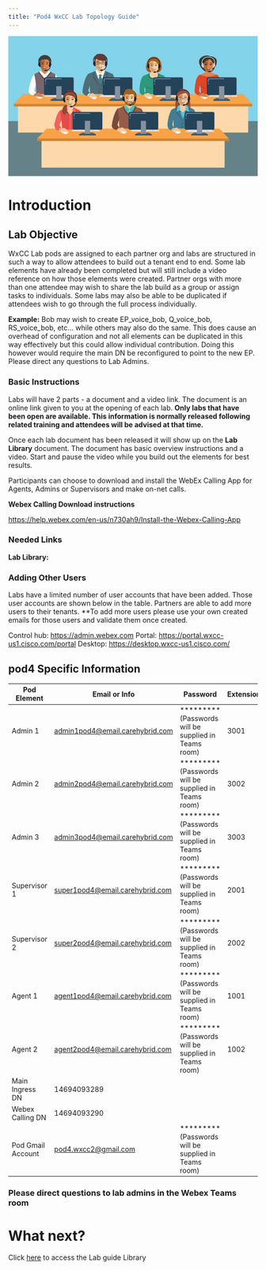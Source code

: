 ```yaml
---
title: "Pod4 WxCC Lab Topology Guide"
---
```

![description](/images/webexcclab.jpg)



# Introduction

## Lab Objective

WxCC Lab pods are assigned to each partner org and labs are structured in such a way to allow attendees to build out a tenant end to end.  Some lab elements have already been completed but will still include a video reference on how those elements were created.  Partner orgs with more than one attendee may wish to share the lab build as a group or assign tasks to individuals.  Some labs may also be able to be duplicated if attendees wish to go through the full process individually.

**Example:**
Bob may wish to create EP_voice_bob, Q_voice_bob, RS_voice_bob, etc... while others may also do the same.  This does cause an overhead of configuration and not all elements can be duplicated in this way effectively but this could allow individual contribution.  Doing this however would require the main DN be reconfigured to point to the new EP. Please direct any questions to Lab Admins.

### Basic Instructions

Labs will have 2 parts - a document and a video link.  The document is an online link given to you at the opening of each lab.  **Only labs that have been open are available.  This information is normally released following related training and attendees will be advised at that time.**

Once each lab document has been released it will show up on the **Lab Library** document.  The document has basic overview instructions and a video.  Start and pause the video while you build out the elements for best results.

Participants can choose to download and install the WebEx Calling App for Agents, Admins or Supervisors and make on-net calls.

**Webex Calling Download instructions**

https://help.webex.com/en-us/n730ah9/Install-the-Webex-Calling-App

### Needed Links 
**Lab Library:**  

### Adding Other Users
Labs have a limited number of user accounts that have been added.  Those user accounts are shown below in the table.  Partners are able to add more users to their tenants.
**To add more users please use your own created emails for those users and validate them once created.
 

Control hub: https://admin.webex.com
Portal: https://portal.wxcc-us1.cisco.com/portal
Desktop: https://desktop.wxcc-us1.cisco.com/

## pod4 Specific Information

| Pod Element        | Email or Info                   | Password  | Extension |
|--------------------|---------------------------------|-----------|-----------|
| Admin 1            | admin1pod4@email.carehybrid.com | ********* (Passwords will be supplied in Teams room) | 3001      |
| Admin 2            | admin2pod4@email.carehybrid.com | ********* (Passwords will be supplied in Teams room) | 3002      |
| Admin 3            | admin3pod4@email.carehybrid.com | ********* (Passwords will be supplied in Teams room) | 3003      |
| Supervisor 1       | super1pod4@email.carehybrid.com | ********* (Passwords will be supplied in Teams room) | 2001      |
| Supervisor 2       | super2pod4@email.carehybrid.com | ********* (Passwords will be supplied in Teams room) | 2002      |
| Agent 1            | agent1pod4@email.carehybrid.com | ********* (Passwords will be supplied in Teams room) | 1001      |
| Agent 2            | agent2pod4@email.carehybrid.com | ********* (Passwords will be supplied in Teams room) | 1002      |
| Main Ingress DN | 14694093289                     |           |           |
| Webex Calling DN | 14694093290                     |           |           |
| Pod Gmail Account  | pod4.wxcc2@gmail.com            | ********* (Passwords will be supplied in Teams room) |           |

### Please direct questions to lab admins in the Webex Teams room

# What next?
Click [here](LabLibrary) to access the Lab guide Library